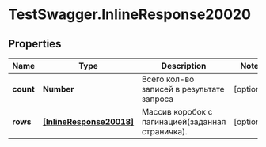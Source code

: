 # TestSwagger.InlineResponse20020

## Properties

Name | Type | Description | Notes
------------ | ------------- | ------------- | -------------
**count** | **Number** | Всего кол-во записей в результате запроса | [optional] 
**rows** | [**[InlineResponse20018]**](InlineResponse20018.md) | Массив коробок c пагинацией(заданная страничка). | [optional] 


